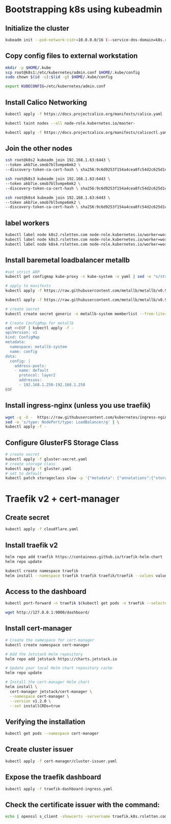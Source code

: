 # Bootstrapping k8s using kubeadmin

## Initialize the cluster

```bash
kubeadm init --pod-network-cidr=10.0.0.0/16 (--service-dns-domain=k8s.rsletten.com)
```

## Copy config files to external workstation

```bash
mkdir -p $HOME/.kube
scp root@k8s1:/etc/kubernetes/admin.conf $HOME/.kube/config
sudo chown $(id -u):$(id -g) $HOME/.kube/config

export KUBECONFIG=/etc/kubernetes/admin.conf
```

## Install Calico Networking

```bash
kubectl apply -f https://docs.projectcalico.org/manifests/calico.yaml

kubectl taint nodes --all node-role.kubernetes.io/master-

kubectl apply -f https://docs.projectcalico.org/manifests/calicoctl.yaml
```

## Join the other nodes

```bash
ssh root@k8s2 kubeadm join 192.168.1.63:6443 \
--token akb7ie.smob7bl5vmpe6mk2 \
--discovery-token-ca-cert-hash \ sha256:9c6d9253f154a4cea8fc54d2c625d1cc9e957ae5d7df49e9ad584af92c7fd1e1

ssh root@k8s3 kubeadm join 192.168.1.63:6443 \
--token akb7ie.smob7bl5vmpe6mk2 \
--discovery-token-ca-cert-hash \ sha256:9c6d9253f154a4cea8fc54d2c625d1cc9e957ae5d7df49e9ad584af92c7fd1e1

ssh root@k8s4 kubeadm join 192.168.1.63:6443 \
--token akb7ie.smob7bl5vmpe6mk2 \
--discovery-token-ca-cert-hash \ sha256:9c6d9253f154a4cea8fc54d2c625d1cc9e957ae5d7df49e9ad584af92c7fd1e1
```

## label workers

```bash
kubectl label node k8s2.rsletten.com node-role.kubernetes.io/worker=worker
kubectl label node k8s3.rsletten.com node-role.kubernetes.io/worker=worker
kubectl label node k8s4.rsletten.com node-role.kubernetes.io/worker=worker
```

## Install baremetal loadbalancer metallb

```bash
#set strict ARP
kubectl get configmap kube-proxy -n kube-system -o yaml | sed -e "s/strictARP: false/strictARP: true/" | kubectl apply -f - -n kube-system

# apply to manifests
kubectl apply -f https://raw.githubusercontent.com/metallb/metallb/v0.9.5/manifests/namespace.yaml

kubectl apply -f https://raw.githubusercontent.com/metallb/metallb/v0.9.5/manifests/metallb.yaml

# create secret
kubectl create secret generic -n metallb-system memberlist --from-literal=secretkey="$(openssl rand -base64 128)"

# Create ConfigMap for metallb
cat <<EOF | kubectl apply -f -
apiVersion: v1
kind: ConfigMap
metadata:
  namespace: metallb-system
  name: config
data:
  config: |
    address-pools:
    - name: default
      protocol: layer2
      addresses:
      - 192.168.1.250-192.168.1.250
EOF
```

## Install ingress-nginx (unless you use traefik)

```bash
wget -q -O -  https://raw.githubusercontent.com/kubernetes/ingress-nginx/controller-v0.44.0/deploy/static/provider/baremetal/deploy.yaml | \
sed -e 's/type: NodePort/type: LoadBalancer/g' | \
kubectl apply -f -
```

## Configure GlusterFS Storage Class

```bash
# create secret
kubectl apply -f gluster-secret.yaml
# create storage class
kubectl apply -f gluster.yaml
# set to default
kubectl patch storageclass slow -p '{"metadata": {"annotations":{"storageclass.kubernetes.io/is-default-class":"true"}}}'\n
```

# Traefik v2 + cert-manager

## Create secret

```bash
kubectl apply -f cloudflare.yaml
```

## Install traefik v2

```bash
helm repo add traefik https://containous.github.io/traefik-helm-chart
helm repo update

kubectl create namespace traefik
helm install --namespace traefik traefik traefik/traefik --values values.yaml
```

## Access to the dashboard

```bash
kubectl port-forward -n traefik $(kubectl get pods -n traefik --selector "app.kubernetes.io/name=traefik" --output=name) 9000:9000

wget http://127.0.0.1:9000/dashboard/
```

## Install cert-manager

```bash
# Create the namespace for cert-manager
kubectl create namespace cert-manager

# Add the Jetstack Helm repository
helm repo add jetstack https://charts.jetstack.io

# Update your local Helm chart repository cache
helm repo update

# Install the cert-manager Helm chart
helm install \
  cert-manager jetstack/cert-manager \
  --namespace cert-manager \
  --version v1.2.0 \
  --set installCRDs=true
```

## Verifying the installation

```bash
kubectl get pods --namespace cert-manager
```

## Create cluster issuer

```bash
kubectl apply -f cert-manager/cluster-issuer.yaml
```

## Expose the traefik dashboard

```bash
kubectl apply -f traefik-dashboard-ingress.yaml
```

## Check the certificate issuer with the command:

```bash
echo | openssl s_client -showcerts -servername traefik.k8s.rsletten.com -connect traefik.k8s.rsletten.com:443 2>/dev/null | openssl x509 -inform pem -text
```